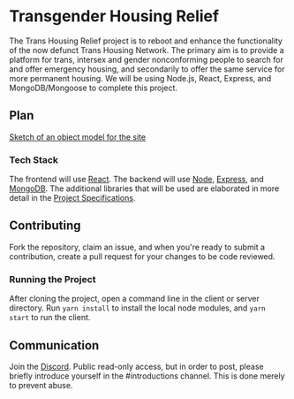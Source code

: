 # Transgender Housing Relief

 The Trans Housing Relief project is to reboot and enhance the functionality of the now defunct Trans Housing Network. The primary aim is to provide a platform for trans, intersex and gender nonconforming people to search for and offer emergency housing, and secondarily to offer the same service for more permanent housing. We will be using Node.js, React, Express, and MongoDB/Mongoose to complete this project. 

## Plan

[Sketch of an object model for the site](https://docs.google.com/document/d/1Lzxzprs_Q-jAaLlXGSIyzdtvmffS9dtjITb1kU7h-M0/edit?usp=sharing)

### Tech Stack

The frontend will use [React](https://reactjs.org/). The backend will use [Node](https://nodejs.org/), [Express](https://expressjs.com/), and [MongoDB](https://www.mongodb.com/). The additional libraries that will be used are elaborated in more detail in the [Project Specifications](https://docs.google.com/document/d/1zsxILMFHKN7sZAug3qIxRt-fNpGrYzKyp1UQJWHWNv4/edit?usp=sharing).

## Contributing

Fork the repository, claim an issue, and when you're ready to submit a contribution, create a pull request for your changes to be code reviewed.

### Running the Project

After cloning the project, open a command line in the client or server directory. Run `yarn install` to install the local node modules, and `yarn start` to run the client.

## Communication

Join the [Discord](https://discord.gg/cqKwmjE). Public read-only access, but in order to post, please briefly introduce yourself in the #introductions channel. This is done merely to prevent abuse.

